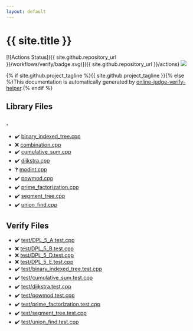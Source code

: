 ```yaml
---
layout: default
---
```


<!-- mathjax config similar to math.stackexchange -->
<script type="text/javascript" async
  src="https://cdnjs.cloudflare.com/ajax/libs/mathjax/2.7.5/MathJax.js?config=TeX-MML-AM_CHTML">
</script>
<script type="text/x-mathjax-config">
  MathJax.Hub.Config({
    TeX: { equationNumbers: { autoNumber: "AMS" }},
    tex2jax: {
      inlineMath: [ ['$','$'] ],
      processEscapes: true
    },
    "HTML-CSS": { matchFontHeight: false },
    displayAlign: "left",
    displayIndent: "2em"
  });
</script>

<script type="text/javascript" src="https://cdnjs.cloudflare.com/ajax/libs/jquery/3.4.1/jquery.min.js"></script>
<script src="https://cdn.jsdelivr.net/npm/jquery-balloon-js@1.1.2/jquery.balloon.min.js" integrity="sha256-ZEYs9VrgAeNuPvs15E39OsyOJaIkXEEt10fzxJ20+2I=" crossorigin="anonymous"></script>
<script type="text/javascript" src="assets/js/copy-button.js"></script>
<link rel="stylesheet" href="assets/css/copy-button.css" />


# {{ site.title }}

[![Actions Status]({{ site.github.repository_url }}/workflows/verify/badge.svg)]({{ site.github.repository_url }}/actions)
<a href="{{ site.github.repository_url }}"><img src="https://img.shields.io/github/last-commit/{{ site.github.owner_name }}/{{ site.github.repository_name }}" /></a>

{% if site.github.project_tagline %}{{ site.github.project_tagline }}{% else %}This documentation is automatically generated by <a href="https://github.com/kmyk/online-judge-verify-helper">online-judge-verify-helper</a>.{% endif %}

## Library Files

<div id="5058f1af8388633f609cadb75a75dc9d"></div>

### .

* :heavy_check_mark: <a href="library/binary_indexed_tree.cpp.html">binary_indexed_tree.cpp</a>
* :x: <a href="library/combination.cpp.html">combination.cpp</a>
* :heavy_check_mark: <a href="library/cumulative_sum.cpp.html">cumulative_sum.cpp</a>
* :heavy_check_mark: <a href="library/dijkstra.cpp.html">dijkstra.cpp</a>
* :question: <a href="library/modint.cpp.html">modint.cpp</a>
* :heavy_check_mark: <a href="library/powmod.cpp.html">powmod.cpp</a>
* :heavy_check_mark: <a href="library/prime_factorization.cpp.html">prime_factorization.cpp</a>
* :heavy_check_mark: <a href="library/segment_tree.cpp.html">segment_tree.cpp</a>
* :heavy_check_mark: <a href="library/union_find.cpp.html">union_find.cpp</a>


## Verify Files

* :heavy_check_mark: <a href="verify/test/DPL_5_A.test.cpp.html">test/DPL_5_A.test.cpp</a>
* :x: <a href="verify/test/DPL_5_B.test.cpp.html">test/DPL_5_B.test.cpp</a>
* :x: <a href="verify/test/DPL_5_D.test.cpp.html">test/DPL_5_D.test.cpp</a>
* :x: <a href="verify/test/DPL_5_E.test.cpp.html">test/DPL_5_E.test.cpp</a>
* :heavy_check_mark: <a href="verify/test/binary_indexed_tree.test.cpp.html">test/binary_indexed_tree.test.cpp</a>
* :heavy_check_mark: <a href="verify/test/cumulative_sum.test.cpp.html">test/cumulative_sum.test.cpp</a>
* :heavy_check_mark: <a href="verify/test/dijkstra.test.cpp.html">test/dijkstra.test.cpp</a>
* :heavy_check_mark: <a href="verify/test/powmod.test.cpp.html">test/powmod.test.cpp</a>
* :heavy_check_mark: <a href="verify/test/prime_factorization.test.cpp.html">test/prime_factorization.test.cpp</a>
* :heavy_check_mark: <a href="verify/test/segment_tree.test.cpp.html">test/segment_tree.test.cpp</a>
* :heavy_check_mark: <a href="verify/test/union_find.test.cpp.html">test/union_find.test.cpp</a>


